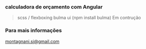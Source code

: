 ### calculadora de orçamento com Angular

> scss / flexboxing
> bulma ui (npm install bulma)
> Em contrução

### Para mais informações
montagnani.si@gmail.com
